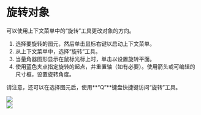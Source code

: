 # 旋转对象

可以使用上下文菜单中的“旋转”工具更改对象的方向。

1. 选择要旋转的图元，然后单击鼠标右键以启动上下文菜单。
2. 从上下文菜单中，选择“旋转”工具。
3. 当量角器图形显示在鼠标光标上时，单击以设置旋转平面。
4. 使用蓝色夹点指定旋转的起点，并重置轴（如有必要）。使用箭头或可编辑的尺寸框，设置旋转角度。

请注意，还可以在选择图元后，使用**“Q”**键盘快捷键访问“旋转”工具。

![](../.gitbook/assets/rotate1.png)  
![](../.gitbook/assets/rotate2.png)

